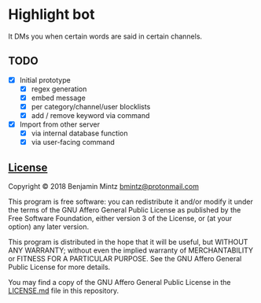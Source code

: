 # Highlight bot

It DMs you when certain words are said in certain channels.

## TODO

- [x] Initial prototype
	- [x] regex generation
	- [x] embed message
	- [x] per category/channel/user blocklists
	- [x] add / remove keyword via command
- [x] Import from other server
    - [x] via internal database function
    - [x] via user-facing command

## [License](LICENSE.md)

Copyright © 2018 Benjamin Mintz <bmintz@protonmail.com>

This program is free software: you can redistribute it and/or modify
it under the terms of the GNU Affero General Public License as
published by the Free Software Foundation, either version 3 of the
License, or (at your option) any later version.

This program is distributed in the hope that it will be useful,
but WITHOUT ANY WARRANTY; without even the implied warranty of
MERCHANTABILITY or FITNESS FOR A PARTICULAR PURPOSE.  See the
GNU Affero General Public License for more details.

You may find a copy of the GNU Affero General Public License
in the [LICENSE.md](LICENSE.md) file in this repository.
